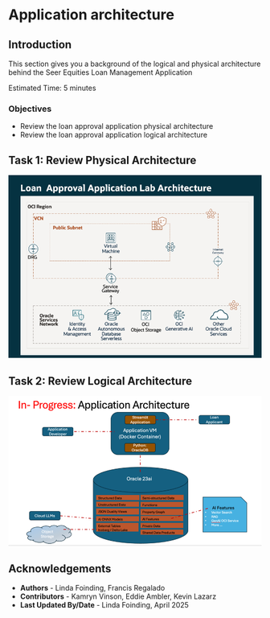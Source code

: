 # Application architecture 

## Introduction

This section gives you a background of the logical and physical architecture behind the Seer Equities Loan Management Application

Estimated Time: 5 minutes

### Objectives

* Review the loan approval application physical architecture​
* Review the loan approval application logical architecture

## Task 1: Review Physical Architecture 

![Login](./images/physical.png " ")

## Task 2: Review Logical Architecture 

![Login](./images/logical.png " ")


## Acknowledgements
* **Authors** - Linda Foinding, Francis Regalado
* **Contributors** - Kamryn Vinson, Eddie Ambler, Kevin Lazarz
* **Last Updated By/Date** - Linda Foinding, April 2025